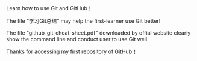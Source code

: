 Learn how to use Git and GitHub！

The file “学习Git总结” may help the first-learner use Git better!

The file "github-git-cheat-sheet.pdf" downloaded by offial website clearly show the command line and conduct user to use Git well.

Thanks for accessing my first repository of GitHub！

